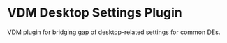 # VDM Desktop Settings Plugin

VDM plugin for bridging gap of desktop-related settings for common DEs.

